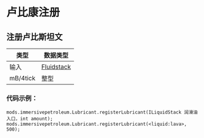 # 卢比康注册

## 注册卢比斯坦文

| 类型       | 数据类型                                         |
| -------- | -------------------------------------------- |
| 输入       | [Fluidstack](/Vanilla/Liquids/ILiquidStack/) |
| mB/4tick | 整型                                           |

### 代码示例：

```zenscript
mods.immersivepetroleum.Lubricant.registerLubricant(ILiquidStack 润滑油入口，int amount);
mods.immersivepetroleum.Lubricant.registerLubricant(<liquid:lava>, 500);
```